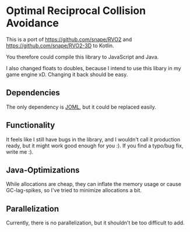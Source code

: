 # Optimal Reciprocal Collision Avoidance

This is a port of https://github.com/snape/RVO2 and https://github.com/snape/RVO2-3D to Kotlin.

You therefore could compile this library to JavaScript and Java.

I also changed floats to doubles, because I intend to use this libary in my game engine xD.
Changing it back should be easy.

## Dependencies

The only dependency is [JOML](https://github.com/JOML-CI/JOML), but it could be replaced easily.

## Functionality

It feels like I still have bugs in the library, and I wouldn't call it production ready, but it might work good enough for you :).
If you find a typo/bug fix, write me :).

## Java-Optimizations

While allocations are cheap, they can inflate the memory usage or cause GC-lag-spikes,
so I've tried to minimize allocations a bit.

## Parallelization

Currently, there is no parallelization, but it shouldn't be too difficult to add.